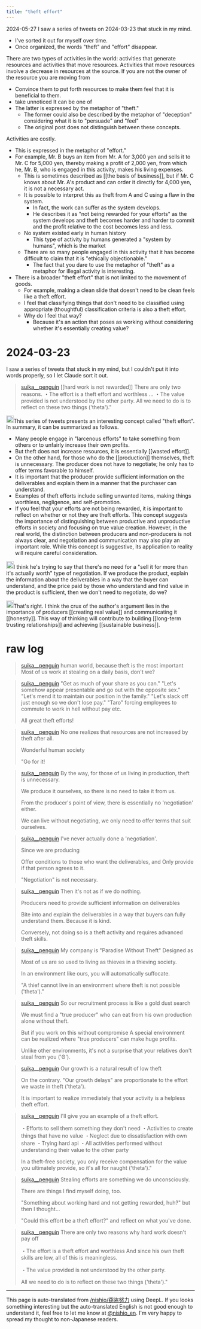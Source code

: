 ```yaml
---
title: "theft effort"
---
```


2024-05-27
I saw a series of tweets on 2024-03-23 that stuck in my mind.
- I've sorted it out for myself over time.
- Once organized, the words "theft" and "effort" disappear.

There are two types of activities in the world: activities that generate resources and activities that move resources.
Activities that move resources involve a decrease in resources at the source.
If you are not the owner of the resource you are moving from
- Convince them to put forth resources to make them feel that it is beneficial to them.
- take unnoticed
It can be one of
- The latter is expressed by the metaphor of "theft."
    - The former could also be described by the metaphor of "deception" considering what it is to "persuade" and "feel"
    - The original post does not distinguish between these concepts.

Activities are costly.
- This is expressed in the metaphor of "effort."
- For example, Mr. B buys an item from Mr. A for 3,000 yen and sells it to Mr. C for 5,000 yen, thereby making a profit of 2,000 yen, from which he, Mr. B, who is engaged in this activity, makes his living expenses.
    - This is sometimes described as [[the basis of business]], but if Mr. C knows about Mr. A's product and can order it directly for 4,000 yen, it is not a necessary act.
    - It is possible to interpret this as theft from A and C using a flaw in the system.
        - In fact, the work can suffer as the system develops.
        - He describes it as "not being rewarded for your efforts" as the system develops and theft becomes harder and harder to commit and the profit relative to the cost becomes less and less.
    - No system existed early in human history
        - This type of activity by humans generated a "system by humans", which is the market
    - There are so many people engaged in this activity that it has become difficult to claim that it is "ethically objectionable."
        - The fact that you dare to use the metaphor of "theft" as a metaphor for illegal activity is interesting.
- There is a broader "theft effort" that is not limited to the movement of goods.
    - For example, making a clean slide that doesn't need to be clean feels like a theft effort.
    - I feel that classifying things that don't need to be classified using appropriate (thoughtful) classification criteria is also a theft effort.
    - Why do I feel that way?
        - Because it's an action that poses as working without considering whether it's essentially creating value?

# 2024-03-23
I saw a series of tweets that stuck in my mind, but I couldn't put it into words properly, so I let Claude sort it out.

> [suika__penguin](https://twitter.com/suika__penguin/status/1451724256744669184) [[hard work is not rewarded]] There are only two reasons.
>  ・The effort is a theft effort and worthless ...
>  ・The value provided is not understood by the other party.
>  All we need to do is to reflect on these two things ('theta')."

<img src='https://scrapbox.io/api/pages/nishio-en/claude/icon' alt='claude.icon' height="19.5"/>This series of tweets presents an interesting concept called "theft effort". In summary, it can be summarized as follows.
- Many people engage in "larcenous efforts" to take something from others or to unfairly increase their own profits.
- But theft does not increase resources, it is essentially [[wasted effort]].
- On the other hand, for those who do the [[production]] themselves, theft is unnecessary. The producer does not have to negotiate; he only has to offer terms favorable to himself.
- It is important that the producer provide sufficient information on the deliverables and explain them in a manner that the purchaser can understand.
- Examples of theft efforts include selling unwanted items, making things worthless, negligence, and self-promotion.
- If you feel that your efforts are not being rewarded, it is important to reflect on whether or not they are theft efforts.
This concept suggests the importance of distinguishing between productive and unproductive efforts in society and focusing on true value creation. However, in the real world, the distinction between producers and non-producers is not always clear, and negotiation and communication may also play an important role. While this concept is suggestive, its application to reality will require careful consideration.

<img src='https://scrapbox.io/api/pages/nishio-en/nishio/icon' alt='nishio.icon' height="19.5"/>I think he's trying to say that there's no need for a "sell it for more than it's actually worth" type of negotiation. If we produce the product, explain the information about the deliverables in a way that the buyer can understand, and the price paid by those who understand and find value in the product is sufficient, then we don't need to negotiate, do we?

<img src='https://scrapbox.io/api/pages/nishio-en/claude/icon' alt='claude.icon' height="19.5"/>That's right. I think the crux of the author's argument lies in the importance of producers [[creating real value]] and communicating it [[honestly]]. This way of thinking will contribute to building [[long-term trusting relationships]] and achieving [[sustainable business]].

# raw log
> [suika__penguin](https://twitter.com/suika__penguin/status/1451707585648676872) human world, because theft is the most important
>  Most of us work at stealing on a daily basis, don't we?

> [suika__penguin](https://twitter.com/suika__penguin/status/1451710222800592902) "Get as much of your share as you can."
>  "Let's somehow appear presentable and go out with the opposite sex."
>  "Let's mend it to maintain our position in the family."
>  "Let's slack off just enough so we don't lose pay."
>  "Taro" forcing employees to commute to work in hell without pay
>  etc.
>
>  All great theft efforts!

> [suika__penguin](https://twitter.com/suika__penguin/status/1451711040589217796) No one realizes that resources are not increased by theft after all.
>
>  Wonderful human society
>
>  "Go for it!

> [suika__penguin](https://twitter.com/suika__penguin/status/1451711661287481346) By the way, for those of us living in production, theft is unnecessary.
>
>  We produce it ourselves, so there is no need to take it from us.
>
>  From the producer's point of view, there is essentially no 'negotiation' either.
>
>  We can live without negotiating, we only need to offer terms that suit ourselves.

> [suika__penguin](https://twitter.com/suika__penguin/status/1451712902994411520) I've never actually done a 'negotiation'.
>
>  Since we are producing
>
>  Offer conditions to those who want the deliverables, and
>  Only provide if that person agrees to it.
>
>  "Negotiation" is not necessary.

> [suika__penguin](https://twitter.com/suika__penguin/status/1451713805306634240) Then it's not as if we do nothing.
>
>  Producers need to provide sufficient information on deliverables
>
>  Bite into and explain the deliverables in a way that buyers can fully understand them.
>  Because it is kind.
>
>  Conversely, not doing so is a theft activity and requires advanced theft skills.

> [suika__penguin](https://twitter.com/suika__penguin/status/1451721333159575559) My company is
>  "Paradise Without Theft"
>  Designed as
>
>  Most of us are so used to living as thieves in a thieving society.
>
>  In an environment like ours, you will automatically suffocate.
>
>  "A thief cannot live in an environment where theft is not possible ('theta')."

> [suika__penguin](https://twitter.com/suika__penguin/status/1451723152027914240) So our recruitment process is like a gold dust search
>
>  We must find a "true producer" who can eat from his own production alone without theft.
>
>  But if you work on this without compromise
>  A special environment can be realized where "true producers" can make huge profits.
>
>  Unlike other environments, it's not a surprise that your relatives don't steal from you ('Θ').

> [suika__penguin](https://twitter.com/suika__penguin/status/1451723399902859265) Our growth is a natural result of low theft
>
>  On the contrary.
>  "Our growth delays" are proportionate to the effort we waste in theft ('theta').
>
>  It is important to realize immediately that your activity is a helpless theft effort.

> [suika__penguin](https://twitter.com/suika__penguin/status/1451723494673108992) I'll give you an example of a theft effort.
>
>  ・Efforts to sell them something they don't need
>  ・Activities to create things that have no value
>  ・Neglect due to dissatisfaction with own share
>  ・Trying hard api
>  ・All activities performed without understanding their value to the other party
>
>  In a theft-free society, you only receive compensation for the value you ultimately provide, so it's all for naught ('theta')."

> [suika__penguin](https://twitter.com/suika__penguin/status/1451723598528331778) Stealing efforts are something we do unconsciously.
>
>  There are things I find myself doing, too.
>
>  "Something about working hard and not getting rewarded, huh?"
>  but then I thought...
>
>  "Could this effort be a theft effort?"
>  and reflect on what you've done.

> [suika__penguin](https://twitter.com/suika__penguin/status/1451724256744669184) There are only two reasons why hard work doesn't pay off
>
>  ・The effort is a theft effort and worthless
>  And since his own theft skills are low, all of this is meaningless.
>
>  ・The value provided is not understood by the other party.
>
>  All we need to do is to reflect on these two things ('theta')."

---
This page is auto-translated from [/nishio/窃盗努力](https://scrapbox.io/nishio/窃盗努力) using DeepL. If you looks something interesting but the auto-translated English is not good enough to understand it, feel free to let me know at [@nishio_en](https://twitter.com/nishio_en). I'm very happy to spread my thought to non-Japanese readers.